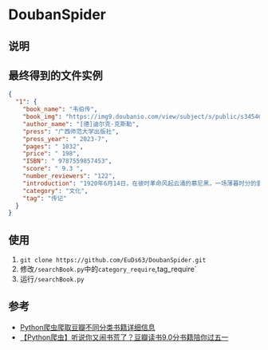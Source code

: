 # DoubanSpider

## 说明


## 最终得到的文件实例
```json
{
  "1": {
    "book_name": "韦伯传",
    "book_img": "https://img9.doubanio.com/view/subject/s/public/s34546055.jpg",
    "author_name": "[德]迪尔克·克斯勒",
    "press": "广西师范大学出版社",
    "press_year": " 2023-7",
    "pages": " 1032",
    "price": " 198",
    "ISBN": " 9787559857453",
    "score": " 9.3 ",
    "number_reviewers": "122",
    "introduction": "1920年6月14日，在彼时革命风起云涌的慕尼黑，一场薄暮时分的雷雨降下，最后一波“西班牙流感”收割了马克斯·韦伯的生命。在临终谵妄之际，他用一副高深莫测的语气说道：“真实就是真理。”",
    "category": "文化",
    "tag": "传记"
  }
}
```

## 使用
1. `git clone https://github.com/EuDs63/DoubanSpider.git`
2. 修改`/searchBook.py`中的`category_require`,tag_require`
3. 运行`/searchBook.py`

## 参考
- [Python爬虫爬取豆瓣不同分类书籍详细信息](https://blog.csdn.net/qq_41821963/article/details/105446196)
- [【Python爬虫】听说你又闹书荒了？豆瓣读书9.0分书籍陪你过五一](https://www.imooc.com/article/286082)